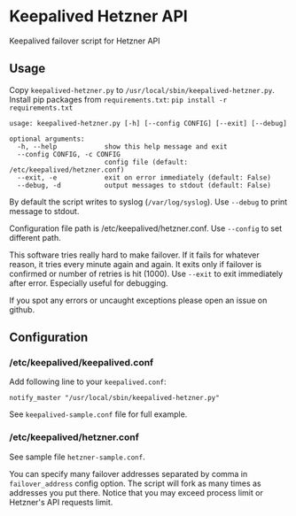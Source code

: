 # Keepalived Hetzner API

Keepalived failover script for Hetzner API

## Usage

Copy `keepalived-hetzner.py` to `/usr/local/sbin/keepalived-hetzner.py`.
Install pip packages from `requirements.txt`: `pip install -r requirements.txt`

```
usage: keepalived-hetzner.py [-h] [--config CONFIG] [--exit] [--debug]

optional arguments:
  -h, --help            show this help message and exit
  --config CONFIG, -c CONFIG
                        config file (default: /etc/keepalived/hetzner.conf)
  --exit, -e            exit on error immediately (default: False)
  --debug, -d           output messages to stdout (default: False)
```

By default the script writes to syslog (`/var/log/syslog`). Use `--debug` to print message to stdout.

Configuration file path is /etc/keepalived/hetzner.conf. Use `--config` to set different path.

This software tries really hard to make failover. If it fails for whatever reason, it tries every minute again and again. It exits only if failover is confirmed or number of retries is hit (1000). Use `--exit` to exit immediately after error. Especially useful for debugging.

If you spot any errors or uncaught exceptions please open an issue on github.

## Configuration

### /etc/keepalived/keepalived.conf

Add following line to your `keepalived.conf`:

```
notify_master "/usr/local/sbin/keepalived-hetzner.py"
```

See `keepalived-sample.conf` file for full example.

### /etc/keepalived/hetzner.conf

See sample file `hetzner-sample.conf`.

You can specify many failover addresses separated by comma in `failover_address` config option. The script will fork as many times as addresses you put there. Notice that you may exceed process limit or Hetzner's API requests limit.
